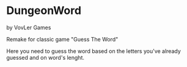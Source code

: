 # DungeonWord
by VovLer Games

Remake for classic game "Guess The Word"

Here you need to guess the word based on the letters you've already guessed and on word's lenght.

